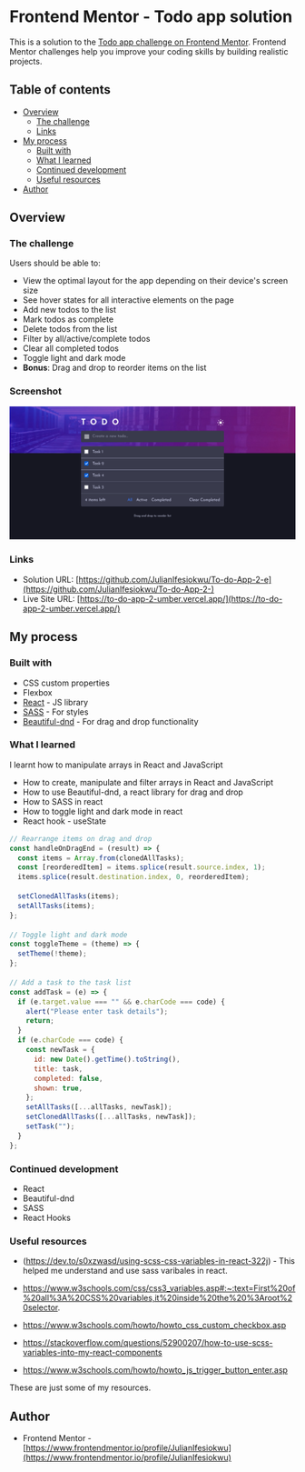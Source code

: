 # Frontend Mentor - Todo app solution

This is a solution to the [Todo app challenge on Frontend Mentor](https://www.frontendmentor.io/challenges/todo-app-Su1_KokOW). Frontend Mentor challenges help you improve your coding skills by building realistic projects.

## Table of contents

- [Overview](#overview)
  - [The challenge](#the-challenge)
  - [Links](#links)
- [My process](#my-process)
  - [Built with](#built-with)
  - [What I learned](#what-i-learned)
  - [Continued development](#continued-development)
  - [Useful resources](#useful-resources)
- [Author](#author)

## Overview

### The challenge

Users should be able to:

- View the optimal layout for the app depending on their device's screen size
- See hover states for all interactive elements on the page
- Add new todos to the list
- Mark todos as complete
- Delete todos from the list
- Filter by all/active/complete todos
- Clear all completed todos
- Toggle light and dark mode
- **Bonus**: Drag and drop to reorder items on the list

### Screenshot

![](./src/images/Screenshot%202022-06-09%20at%2011-52-51%20React%20App.png)

### Links

- Solution URL: [https://github.com/JulianIfesiokwu/To-do-App-2-e](https://github.com/JulianIfesiokwu/To-do-App-2-)
- Live Site URL: [https://to-do-app-2-umber.vercel.app/](https://to-do-app-2-umber.vercel.app/)

## My process

### Built with

- CSS custom properties
- Flexbox
- [React](https://reactjs.org/) - JS library
- [SASS](https://sass-lang.com/) - For styles
- [Beautiful-dnd](https://github.com/atlassian/react-beautiful-dnd) - For drag and drop functionality

### What I learned

I learnt how to manipulate arrays in React and JavaScript

- How to create, manipulate and filter arrays in React and JavaScript
- How to use Beautiful-dnd, a react library for drag and drop
- How to SASS in react
- How to toggle light and dark mode in react
- React hook - useState

```js
// Rearrange items on drag and drop
const handleOnDragEnd = (result) => {
  const items = Array.from(clonedAllTasks);
  const [reorderedItem] = items.splice(result.source.index, 1);
  items.splice(result.destination.index, 0, reorderedItem);

  setClonedAllTasks(items);
  setAllTasks(items);
};

// Toggle light and dark mode
const toggleTheme = (theme) => {
  setTheme(!theme);
};

// Add a task to the task list
const addTask = (e) => {
  if (e.target.value === "" && e.charCode === code) {
    alert("Please enter task details");
    return;
  }
  if (e.charCode === code) {
    const newTask = {
      id: new Date().getTime().toString(),
      title: task,
      completed: false,
      shown: true,
    };
    setAllTasks([...allTasks, newTask]);
    setClonedAllTasks([...allTasks, newTask]);
    setTask("");
  }
};
```

### Continued development

- React
- Beautiful-dnd
- SASS
- React Hooks

### Useful resources

- (https://dev.to/s0xzwasd/using-scss-css-variables-in-react-322j) - This helped me understand and use sass varibales in react.
- https://www.w3schools.com/css/css3_variables.asp#:~:text=First%20of%20all%3A%20CSS%20variables,it%20inside%20the%20%3Aroot%20selector.

- https://www.w3schools.com/howto/howto_css_custom_checkbox.asp

- https://stackoverflow.com/questions/52900207/how-to-use-scss-variables-into-my-react-components

- https://www.w3schools.com/howto/howto_js_trigger_button_enter.asp

These are just some of my resources.

## Author

- Frontend Mentor - [https://www.frontendmentor.io/profile/JulianIfesiokwu](https://www.frontendmentor.io/profile/JulianIfesiokwu)
